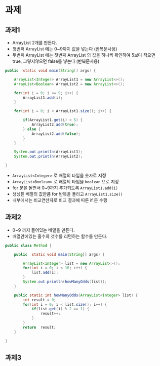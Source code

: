 과제
===

과제1
---

- ArrayList 2개를 만든다.
- 첫번째 ArrayList 에는 0~9까지 값을 넣는다 (반복문사용)
- 두번째 ArrayList 에는 첫번째 ArrayList 의 값을 하나씩 확인하여 5보다 작으면 true, 그렇지않으면 false를 넣는다 (반복문사용)

```java
public  static void main(String[] args) {

    ArrayList<Integer> ArrayList1 = new ArrayList<>();
    ArrayList<Boolean> ArrayList2 = new ArrayList<>();

    for(int i = 0; i <= 9; i++) {
        ArrayList1.add(i);
    }

    for(int i = 0; i < ArrayList1.size(); i++) {

        if(ArrayList1.get(i) < 5) {
            ArrayList2.add(true);
        } else {
            ArrayList2.add(false);
        }
    }

    System.out.println(ArrayList1);
    System.out.println(ArrayList2);

}
```

- `ArrayList<Integer>` 로 배열의 타입을 숫자로 지정
- `ArrayList<Boolean>` 로 배열의 타입을 `boolean` 으로 지정
- for 문을 돌면서 0~9까지 추가되도록 `ArrayList1.add(i)`
- 생성된 배열의 값만큼 for 반복을 돌리고 `ArrayList1.size()`
- 내부에서는 비교연산자로 비교 결과에 따른 if 문 수행

과제2
---

- 0~9 까지 들어있는 배열을 만든다.
- 배열안에있는 홀수의 갯수를 리턴하는 함수를 만든다.


```java
public class Method {

    public  static void main(String[] args) {

        ArrayList<Integer> list = new ArrayList<>();
        for(int i = 0; i < 10; i++) {
            list.add(i);
        }
        System.out.println(howManyOdds(list));
    }

    public static int howManyOdds(ArrayList<Integer> list) {
        int result = 0;
        for(int i = 0; i < list.size(); i++) {
            if(list.get(i) % 2 == 1) {
                result++;
            }
        }
        return  result;
    }

}
```

과제3
---
